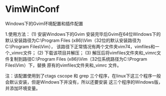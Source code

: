 # VimWinConf
Windows下的Gvim环境配置和插件配置

1.使用方法：
(1) 安装Windows下的Gvim
    安装完毕后Gvim在64位Windows下的默认安装路径为C:\Program Files (x86)\Vim（32位的默认安装路径为C:\Program Files\Vim），
  该路径下正常情况有两个文件夹vim74，vimfiles和一个_vimrc文件；
(2) 下载该项目并解压；
(3) 解压后将vimfiles文件夹和_vimrc文件复制到路径C:\Program Files (x86)\Vim（32位系统路径为C:\Program Files\Vim）下，替换
    原有的vimfiles文件夹和_vimrc 文件。
    
注：该配置使用到了ctags cscope 和 grep 三个程序，在linux下这三个程序一般会默认安装，但是Windows下并没有，所以还要安装
    这三个程序的Windows版，并添加环境变量。
